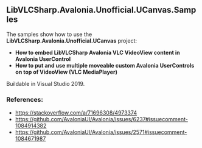 ## LibVLCSharp.Avalonia.Unofficial.UCanvas.Samples

The samples show how to use the **LibVLCSharp.Avalonia.Unofficial.UCanvas** project: 

- **How to embed LibVLCSharp Avalonia VLC VideoView content in Avalonia UserControl** 
- **How to put and use multiple moveable custom Avalonia UserControls on top of VideoView (VLC MediaPlayer)**

Buildable in Visual Studio 2019.

### References:

- https://stackoverflow.com/a/71696308/4973374
- https://github.com/AvaloniaUI/Avalonia/issues/6237#issuecomment-1084914382
- https://github.com/AvaloniaUI/Avalonia/issues/2571#issuecomment-1084671987